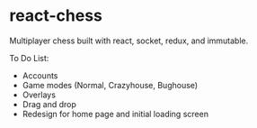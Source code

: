 # react-chess
Multiplayer chess built with react, socket, redux, and immutable.

To Do List:
 - Accounts
 - Game modes (Normal, Crazyhouse, Bughouse)
 - Overlays
 - Drag and drop
 - Redesign for home page and initial loading screen